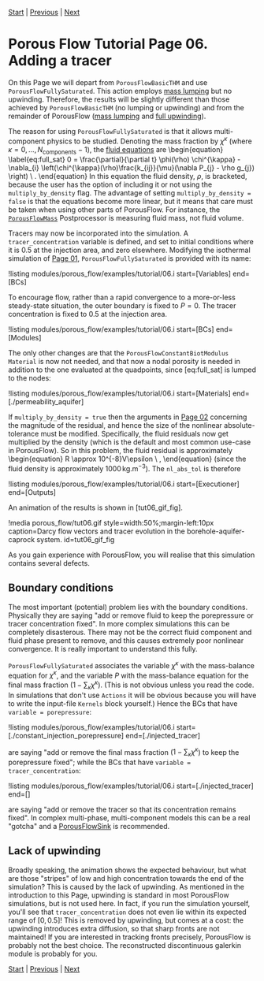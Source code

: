 [Start](porous_flow/tutorial_00.md) |
[Previous](porous_flow/tutorial_05.md) |
[Next](porous_flow/tutorial_07.md)

# Porous Flow Tutorial Page 06.  Adding a tracer

On this Page we will depart from `PorousFlowBasicTHM` and use `PorousFlowFullySaturated`.  This action employs [mass lumping](porous_flow/mass_lumping.md) but no upwinding.  Therefore, the results will be slightly different than those achieved by `PorousFlowBasicTHM` (no lumping or upwinding) and from the remainder of PorousFlow ([mass lumping](porous_flow/mass_lumping) and [full upwinding](porous_flow/upwinding.md)).

The reason for using `PorousFlowFullySaturated` is that it allows multi-component physics to be studied.  Denoting the mass fraction by $\chi^{\kappa}$ (where $\kappa = 0,\ldots,N_{\mathrm{components}}-1$), the [fluid equations](porous_flow/governing_equations.md) are
\begin{equation}
\label{eq:full_sat}
0 = \frac{\partial}{\partial t} \phi(\rho) \chi^{\kappa} - \nabla_{i} \left(\chi^{\kappa}(\rho)\frac{k_{ij}}{\mu}(\nabla P_{j} - \rho g_{j}) \right) \ .
\end{equation}
In this equation the fluid density, $\rho$, is bracketed, because the user has the option of including it or not using the `multiply_by_density` flag.  The advantage of setting `multiply_by_density = false` is that the equations become more linear, but it means that care must be taken when using other parts of PorousFlow.  For instance, the [`PorousFlowMass`](PorousFlowFluidMass.md) Postprocessor is measuring fluid mass, not fluid volume.

Tracers may now be incorporated into the simulation.  A `tracer_concentration` variable is defined, and set to initial conditions where it is 0.5 at the injection area, and zero elsewhere.  Modifying the isothermal simulation of [Page 01](porous_flow/tutorial_01.md), `PorousFlowFullySaturated` is provided with its name:

!listing modules/porous_flow/examples/tutorial/06.i start=[Variables] end=[BCs]

To encourage flow, rather than a rapid convergence to a more-or-less steady-state situation, the outer boundary is fixed to $P=0$. The tracer concentration is fixed to 0.5 at the injection area.

!listing modules/porous_flow/examples/tutorial/06.i start=[BCs] end=[Modules]

The only other changes are that the `PorousFlowConstantBiotModulus` `Material` is now not needed, and that now a nodal porosity is needed in addition to the one evaluated at the quadpoints, since [eq:full_sat] is lumped to the nodes:

!listing modules/porous_flow/examples/tutorial/06.i start=[Materials] end=[./permeability_aquifer]

If `multiply_by_density = true` then the arguments in [Page 02](porous_flow/tutorial_02.md) concerning the magnitude of the residual, and hence the size of the nonlinear absolute-tolerance must be modified.  Specifically, the fluid residuals now get multiplied by the density (which is the default and most common use-case in PorousFlow).  So in this problem, the fluid residual is approximately
\begin{equation}
R \approx 10^{-8}V\epsilon \ ,
\end{equation}
(since the fluid density is approximately 1000$\,$kg.m$^{-3}$).  The `nl_abs_tol` is therefore

!listing modules/porous_flow/examples/tutorial/06.i start=[Executioner] end=[Outputs]

An animation of the results is shown in [tut06_gif_fig].

!media porous_flow/tut06.gif style=width:50%;margin-left:10px caption=Darcy flow vectors and tracer evolution in the borehole-aquifer-caprock system.  id=tut06_gif_fig

As you gain experience with PorousFlow, you will realise that this simulation contains several defects.

## Boundary conditions

The most important (potential) problem lies with the boundary conditions.  Physically they are saying "add or remove fluid to keep the porepressure or tracer concentration fixed".  In more complex simulations this can be completely disasterous.  There may not be the correct fluid component and fluid phase present to remove, and this causes extremely poor nonlinear convergence.  It is really important to understand this fully.

`PorousFlowFullySaturated` associates the variable $\chi^{\kappa}$ with the mass-balance equation for $\chi^{\kappa}$, and the variable $P$ with the mass-balance equation for the final mass fraction ($1-\sum_{\kappa}\chi^{\kappa}$).  (This is not obvious unless you read the code.  In simulations that don't use `Actions` it will be obvious because you will have to write the input-file `Kernels` block yourself.)  Hence the BCs that have `variable = porepressure`:

!listing modules/porous_flow/examples/tutorial/06.i start=[./constant_injection_porepressure] end=[./injected_tracer]

are saying "add or remove the final mass fraction ($1-\sum_{\kappa}\chi^{\kappa}$) to keep the porepressure fixed"; while the BCs that have `variable = tracer_concentration`:

!listing modules/porous_flow/examples/tutorial/06.i start=[./injected_tracer] end=[]

are saying "add or remove the tracer so that its concentration remains fixed".  In complex multi-phase, multi-component models this can be a real "gotcha" and a [PorousFlowSink](PorousFlowSink.md) is recommended.

## Lack of upwinding

Broadly speaking, the animation shows the expected behaviour, but what are those "stripes" of low and high concentration towards the end of the simulation?  This is caused by the lack of upwinding.  As mentioned in the introduction to this Page, upwinding is standard in most PorousFlow simulations, but is not used here.  In fact, if you run the simulation yourself, you'll see that `tracer_concentration` does not even lie within its expected range of $[0, 0.5]$!  This is removed by upwinding, but comes at a cost: the upwinding introduces extra diffusion, so that sharp fronts are not maintained!  If you are interested in tracking fronts precisely, PorousFlow is probably not the best choice.  The reconstructed discontinuous galerkin module is probably for you.

[Start](porous_flow/tutorial_00.md) |
[Previous](porous_flow/tutorial_05.md) |
[Next](porous_flow/tutorial_07.md)
